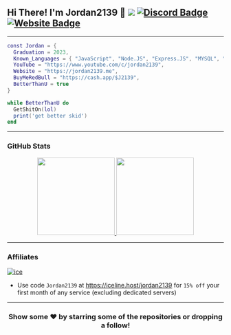 ## Hi There! I'm Jordan2139 👋 ![](https://komarev.com/ghpvc/?username=jordan2139&label=Views&color=lightgrey&style=flat) [![Discord Badge](https://img.shields.io/badge/-Discord-9B9B9B?style=flat-square&logo=Discord&logoColor=white)](https://jordan2139.me/discord) [![Website Badge](https://img.shields.io/badge/Website-9B9B9B?style=flat-square&logo=google-chrome&logoColor=white)](https://jordan2139.me/)

---
```lua
const Jordan = {
  Graduation = 2023,
  Known_Languages = { "JavaScript", "Node.JS", "Express.JS", "MYSQL", "Lua", "C#", "HTML/CSS", "PHP", "Java", "Python" },
  YouTube = "https://www.youtube.com/c/jordan2139",
  Website = "https://jordan2139.me",
  BuyMeRedBull = "https://cash.app/$J2139",
  BetterThanU = true
}

while BetterThanU do 
  GetShitOn(lol)
  print('get better skid')
end
```

---

### GitHub Stats
<p align="center">
<a href="https://github.com/jordan2139">
  <img height="180em" src="https://github-readme-stats.vercel.app/api?username=jordan2139&show_icons=true&title_color=5865F2&icon_color=5865F2&text_color=FFFFFF&bg_color=171B23&include_all_commits=true&count_private=true"/>
  <img height="180em" src="https://github-readme-stats.vercel.app/api/top-langs/?username=jordan2139&layout=compact&langs_count=8&title_color=5865F2&icon_color=5865F2&text_color=FFFFFF&bg_color=171B23"/>
</a>
</p>

---

### Affiliates
[![ice](https://i.gyazo.com/24c65c27acc53ce0656cda7e7ed29230.gif)](https://iceline.host/jordan2139)
- Use code `Jordan2139` at https://iceline.host/jordan2139 for `15% off` your first month of any service (excluding dedicated servers)

---

<h3 align=center>Show some ❤️ by starring some of the repositories or dropping a follow!</h3>
